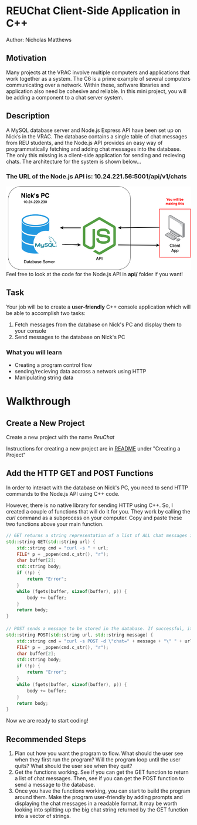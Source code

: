 # REUChat Client-Side Application in C++
Author: Nicholas Matthews

## Motivation
Many projects at the VRAC involve multiple computers and applications that work together as a system. The C6 is a prime example of several computers communicating over a network. Within these, software libraries and application also need be cohesive and reliable. In this mini project, you will be adding a component to a chat server system.

## Description
A MySQL database server and Node.js Express API have been set up on Nick’s in the VRAC. The database contains a single table of chat messages from REU students, and the Node.js API provides an easy way of programmatically fetching and adding chat messages into the database. The only this missing is a client-side application for sending and recieving chats. The architecture for the system is shown below…

### The URL of the Node.js API is: **10.24.221.56:5001/api/v1/chats**

![NewProjectImage](../images/reuchat_architecture.drawio.png)
Feel free to look at the code for the Node.js API in **api/** folder if you want!

## Task
Your job will be to create a **user-friendly** C++ console application which will be able to accomplish two tasks:
1. Fetch messages from the database on Nick's PC and display them to your console
2. Send messages to the database on Nick's PC

### What you will learn
- Creating a program control flow  
- sending/recieving data accross a network using HTTP
- Manipulating string data

# Walkthrough

## Create a New Project
Create a new project with the name *ReuChat*

Instructions for creating a new project are in [README](https://github.com/nickd-ISU/reu-cpp-snippets/blob/main/README.md) under "Creating a Project"

## Add the HTTP GET and POST Functions
In order to interact with the database on Nick's PC, you need to send HTTP commands to the Node.js API using C++ code.

However, there is no native library for sending HTTP using C++. So, I created a couple of functions that will do it for you. They work by calling the *curl* command as a subprocess on your computer. Copy and paste these two functions above your main function.

```cpp
// GET returns a string representation of a list of ALL chat messages in the database
std::string GET(std::string url) {
    std::string cmd = "curl -s " + url;
    FILE* p = _popen(cmd.c_str(), "r");
    char buffer[2];
    std::string body;
    if (!p) {
        return "Error";
    }
    while (fgets(buffer, sizeof(buffer), p)) {
        body += buffer;
    }
    return body;
}

// POST sends a message to be stored in the database. If successful, it returns the string "200"
std::string POST(std::string url, std::string message) {
    std::string cmd = "curl -s POST -d \"chat=" + message + "\" " + url;
    FILE* p = _popen(cmd.c_str(), "r");
    char buffer[2];
    std::string body;
    if (!p) {
        return "Error";
    }
    while (fgets(buffer, sizeof(buffer), p)) {
        body += buffer;
    }
    return body;
}
```

Now we are ready to start coding!

## Recommended Steps
1. Plan out how you want the program to flow. What should the user see when they first run the program? Will the program loop until the user quits? What should the user see when they quit?
2. Get the functions working. See if you can get the GET function to return a list of chat messages. Then, see if you can get the POST function to send a message to the database.
3. Once you have the functions working, you can start to build the program around them. Make the program user-friendly by adding prompts and displaying the chat messages in a readable format. It may be worth looking into splitting up the big chat string returned by the GET function into a vector of strings.